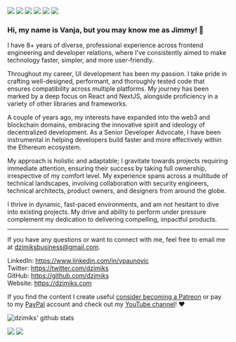 [<img src="https://img.shields.io/badge/linkedin-%230077B5.svg?&style=for-the-badge&logo=linkedin&logoColor=white" />](https://www.linkedin.com/in/vpaunovic)
[<img src="https://img.shields.io/badge/facebook-%230077B5.svg?&style=for-the-badge&logo=facebook&logoColor=white&color=4267B2" />](https://www.facebook.com/vanja.paunovic)
[<img src="https://img.shields.io/badge/instagram-%230077B5.svg?&style=for-the-badge&logo=instagram&logoColor=white&color=C13584" />](https://www.instagram.com/dzimiks)
[<img src="https://img.shields.io/badge/twitter-%230077B5.svg?&style=for-the-badge&logo=twitter&logoColor=white&color=1DA1F2" />](https://twitter.com/dzimiks)
[<img src="https://img.shields.io/badge/youtube-%230077B5.svg?&style=for-the-badge&logo=youtube&logoColor=white&color=FF0000" />](https://www.youtube.com/c/dzimiks)
[<img src="https://img.shields.io/badge/personal_website-%230077B5.svg?&style=for-the-badge&logo=jordan&logoColor=white&color=ef6c00" />](https://dzimiks.com)

### Hi, my name is Vanja, but you may know me as Jimmy! 👋

I have 8+ years of diverse, professional experience across frontend engineering and developer relations, where I've consistently aimed to make technology faster, simpler, and more user-friendly.

Throughout my career, UI development has been my passion. I take pride in crafting well-designed, performant, and thoroughly tested code that ensures compatibility across multiple platforms. My journey has been marked by a deep focus on React and NextJS, alongside proficiency in a variety of other libraries and frameworks.

A couple of years ago, my interests have expanded into the web3 and blockchain domains, embracing the innovative spirit and ideology of decentralized development. As a Senior Developer Advocate, I have been instrumental in helping developers build faster and more effectively within the Ethereum ecosystem.

My approach is holistic and adaptable; I gravitate towards projects requiring immediate attention, ensuring their success by taking full ownership, irrespective of my comfort level. My experience spans across a multitude of technical landscapes, involving collaboration with security engineers, technical architects, product owners, and designers from around the globe.

I thrive in dynamic, fast-paced environments, and am not hesitant to dive into existing projects. My drive and ability to perform under pressure complement my dedication to delivering compelling, impactful products.

--------------------

If you have any questions or want to connect with me, feel free to email me at dzimiksbusiness@gmail.com.

LinkedIn: https://www.linkedin.com/in/vpaunovic  
Twitter: https://twitter.com/dzimiks  
GitHub: https://github.com/dzimiks  
Website: https://dzimiks.com

If you find the content I create useful [consider becoming a Patreon](https://www.patreon.com/dzimiks) or pay to my [PayPal](https://www.paypal.com/paypalme/dzimiks) account and check out my [YouTube channel](https://www.youtube.com/c/dzimiks)! :heart:

![dzimiks' github stats](https://github-readme-stats.vercel.app/api?username=dzimiks&show_icons=true&count_private=true&theme=algolia)

[![](https://komarev.com/ghpvc/?username=dzimiks&color=blue&label=Profile%20Views)](https://github.com/dzimiks)
[![](https://img.shields.io/github/followers/dzimiks?label=GitHub%20Followers)](https://github.com/dzimiks)

<!--
**dzimiks/dzimiks** is a ✨ _special_ ✨ repository because its `README.md` (this file) appears on your GitHub profile.

Here are some ideas to get you started:

- 🔭 I’m currently working on ...
- 🌱 I’m currently learning ...
- 👯 I’m looking to collaborate on ...
- 🤔 I’m looking for help with ...
- 💬 Ask me about ...
- 📫 How to reach me: ...
- 😄 Pronouns: ...
- ⚡ Fun fact: ...
-->
